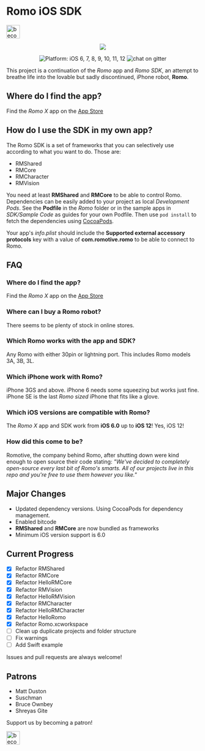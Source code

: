 # Romo iOS SDK
<a href="https://www.patreon.com/bePatron?u=5127277" target="_blank"><img alt="become a patron" src="https://c5.patreon.com/external/logo/become_a_patron_button.png" height="35px"></a>

<p align="center">
<img src="https://github.com/fotiDim/Romo/raw/master/Romo/Assets.xcassets/Missions/Editor/Actions/Turn/romoTurn28%401x.imageset/romoTurn28%401x.png"/>
</p>

<p align="center" >
<img src="https://img.shields.io/badge/platform-iOS%206,%207,%208,%209,%2010,%2011,%2012-blue.svg" alt="Platform: iOS 6, 7, 8, 9, 10, 11, 12" /> <img src="https://img.shields.io/gitter/room/nwjs/nw.js.svg" alt="chat on gitter" /></p>

This project is a continuation of the *Romo* app and *Romo SDK*, an attempt to breathe life into the lovable but sadly discontinued, iPhone robot, **Romo**.

## Where do I find the app?
Find the *Romo X* app on the [App Store](https://itunes.apple.com/us/app/romo-x/id1436292886)

## How do I use the SDK in my own app?
The Romo SDK is a set of frameworks that you can selectively use according to what you want to do. Those are:
* RMShared
* RMCore
* RMCharacter
* RMVision

You need at least **RMShared** and **RMCore** to be able to control Romo. Dependencies can be easily added to your project as local *Development Pods*. See the **Podfile** in the *Romo* folder or in the sample apps in *SDK/Sample Code* as guides for your own Podfile. Then use ```pod install``` to fetch the dependencies using [CocoaPods](https://cocoapods.org/).

Your app's *info.plist* should include the **Supported external accessory protocols** key with a value of **com.romotive.romo** to be able to connect to Romo.

## FAQ

### Where do I find the app?
Find the *Romo X* app on the [App Store](https://itunes.apple.com/us/app/romo-x/id1436292886)

### Where can I buy a Romo robot?
There seems to be plenty of stock in online stores.

### Which Romo works with the app and SDK?
Any Romo with either 30pin or lightning port. This includes Romo models 3A, 3B, 3L.

### Which iPhone work with Romo?
iPhone 3GS and above. iPhone 6 needs some squeezing but works just fine. iPhone SE is the last *Romo sized* iPhone that fits like a glove.

### Which iOS versions are compatible with Romo?
The *Romo X* app and SDK work from **iOS 6.0** up to **iOS 12**! Yes, iOS 12!

### How did this come to be?
Romotive, the company behind Romo, after shutting down were kind enough to open source their code stating:
*"We've decided to completely open-source every last bit of Romo's smarts. All of our projects live in this repo and you're free to use them however you like."*

## Major Changes
* Updated dependency versions. Using CocoaPods for dependency management.
* Enabled bitcode
* **RMShared** and **RMCore** are now bundled as frameworks
* Minimum iOS version support is 6.0

## Current Progress
- [x] Refactor RMShared
- [x] Refactor RMCore
- [x] Refactor HelloRMCore
- [x] Refactor RMVision
- [x] Refactor HelloRMVision
- [x] Refactor RMCharacter
- [x] Refactor HelloRMCharacter
- [x] Refactor HelloRomo
- [x] Refactor Romo.xcworkspace
- [ ] Clean up duplicate projects and folder structure
- [ ] Fix warnings
- [ ] Add Swift example

Issues and pull requests are always welcome!

## Patrons
* Matt Duston
* Suschman
* Bruce Ownbey
* Shreyas Gite


Support us by becoming a patron!

<a href="https://www.patreon.com/bePatron?u=5127277" target="_blank"><img alt="become a patron" src="https://c5.patreon.com/external/logo/become_a_patron_button.png" height="35px"></a>



